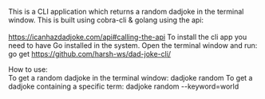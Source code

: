 This is a CLI application which returns a random dadjoke in the terminal window. This is built using cobra-cli & golang using the api: 
<br>
<br>
https://icanhazdadjoke.com/api#calling-the-api
To install the cli app you need to have Go installed in the system.
Open the terminal window and run: go get https://github.com/harsh-ws/dad-joke-cli/

How to use:\
To get a random dadjoke in the terminal window: dadjoke random
To get a dadjoke containing a specific term: dadjoke random --keyword=world
